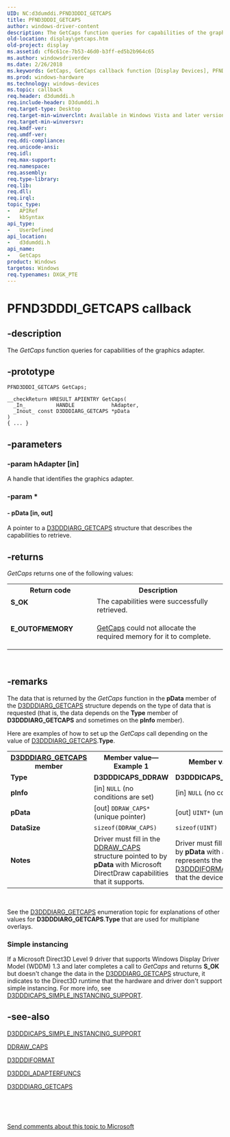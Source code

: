 ```yaml
---
UID: NC:d3dumddi.PFND3DDDI_GETCAPS
title: PFND3DDDI_GETCAPS
author: windows-driver-content
description: The GetCaps function queries for capabilities of the graphics adapter.
old-location: display\getcaps.htm
old-project: display
ms.assetid: cf6c61ce-7b53-46d0-b3ff-ed5b2b964c65
ms.author: windowsdriverdev
ms.date: 2/26/2018
ms.keywords: GetCaps, GetCaps callback function [Display Devices], PFND3DDDI_GETCAPS, UserModeDisplayDriver_Functions_2848e873-69ef-4b77-b8bc-8ae9f4abe2c9.xml, d3dumddi/GetCaps, display.getcaps
ms.prod: windows-hardware
ms.technology: windows-devices
ms.topic: callback
req.header: d3dumddi.h
req.include-header: D3dumddi.h
req.target-type: Desktop
req.target-min-winverclnt: Available in Windows Vista and later versions of the Windows operating systems.
req.target-min-winversvr: 
req.kmdf-ver: 
req.umdf-ver: 
req.ddi-compliance: 
req.unicode-ansi: 
req.idl: 
req.max-support: 
req.namespace: 
req.assembly: 
req.type-library: 
req.lib: 
req.dll: 
req.irql: 
topic_type:
-	APIRef
-	kbSyntax
api_type:
-	UserDefined
api_location:
-	d3dumddi.h
api_name:
-	GetCaps
product: Windows
targetos: Windows
req.typenames: DXGK_PTE
---
```


# PFND3DDDI_GETCAPS callback


## -description


The <i>GetCaps</i> function queries for capabilities of the graphics adapter.


## -prototype


````
PFND3DDDI_GETCAPS GetCaps;

__checkReturn HRESULT APIENTRY GetCaps(
  _In_          HANDLE            hAdapter,
  _Inout_ const D3DDDIARG_GETCAPS *pData
)
{ ... }
````


## -parameters




### -param hAdapter [in]

 A handle that identifies the graphics adapter. 


### -param *








#### - pData [in, out]

 A pointer to a <a href="..\d3dumddi\ns-d3dumddi-_d3dddiarg_getcaps.md">D3DDDIARG_GETCAPS</a> structure that describes the capabilities to retrieve.


## -returns



<i>GetCaps</i> returns one of the following values:

<table>
<tr>
<th>Return code</th>
<th>Description</th>
</tr>
<tr>
<td width="40%">
<dl>
<dt><b>S_OK</b></dt>
</dl>
</td>
<td width="60%">
The capabilities were successfully retrieved.

</td>
</tr>
<tr>
<td width="40%">
<dl>
<dt><b>E_OUTOFMEMORY</b></dt>
</dl>
</td>
<td width="60%">

<a href="..\d3dumddi\nc-d3dumddi-pfnd3dddi_getcaps.md">GetCaps</a> could not allocate the required memory for it to complete.

</td>
</tr>
</table>
 




## -remarks



The data that is returned by the <i>GetCaps</i> function in the <b>pData</b> member of the <a href="..\d3dumddi\ns-d3dumddi-_d3dddiarg_getcaps.md">D3DDDIARG_GETCAPS</a> structure depends on the type of data that is requested (that is, the data depends on the <b>Type</b> member of <b>D3DDDIARG_GETCAPS</b> and sometimes on the <b>pInfo</b> member).

Here are examples of how to set up the <i>GetCaps</i> call depending on the value of <a href="..\d3dumddi\ns-d3dumddi-_d3dddiarg_getcaps.md">D3DDDIARG_GETCAPS</a>.<b>Type</b>.

<table>
<tr>
<th>
<a href="..\d3dumddi\ns-d3dumddi-_d3dddiarg_getcaps.md">D3DDDIARG_GETCAPS</a> member</th>
<th>Member value—Example 1</th>
<th>Member value—Example 2</th>
</tr>
<tr>
<td><b>Type</b></td>
<td><b>D3DDDICAPS_DDRAW</b></td>
<td><b>D3DDDICAPS_GETFORMATCOUNT</b></td>
</tr>
<tr>
<td><b>pInfo</b></td>
<td>[in] <code>NULL</code> (no conditions are set)</td>
<td>[in] <code>NULL</code> (no conditions are set)</td>
</tr>
<tr>
<td><b>pData</b></td>
<td>[out] <code>DDRAW_CAPS*</code> (unique pointer)</td>
<td>[out] <code>UINT*</code> (unique pointer)</td>
</tr>
<tr>
<td><b>DataSize</b></td>
<td><code>sizeof(DDRAW_CAPS)</code></td>
<td><code>sizeof(UINT)</code></td>
</tr>
<tr>
<td><b>Notes</b></td>
<td>Driver must fill in the <a href="..\d3dumddi\ns-d3dumddi-_ddraw_caps.md">DDRAW_CAPS</a> structure pointed to by <b>pData</b> with Microsoft DirectDraw capabilities that it supports.</td>
<td>Driver must fill the buffer pointed to by <b>pData</b> with a UINT value that represents the number of <a href="..\d3dukmdt\ne-d3dukmdt-_d3dddiformat.md">D3DDDIFORMAT</a> surface formats that the device supports.</td>
</tr>
</table>
 

See the <a href="..\d3dumddi\ns-d3dumddi-_d3dddiarg_getcaps.md">D3DDDIARG_GETCAPS</a> enumeration topic for explanations of other values for <b>D3DDDIARG_GETCAPS</b>.<b>Type</b> that are used for multiplane overlays.

<h3><a id="Simple_instancing"></a><a id="simple_instancing"></a><a id="SIMPLE_INSTANCING"></a>Simple instancing</h3>
If a Microsoft Direct3D Level 9 driver that supports Windows Display Driver Model (WDDM) 1.3 and later completes a call to <i>GetCaps</i> and returns <b>S_OK</b> but doesn't change the data in the <a href="..\d3dumddi\ns-d3dumddi-_d3dddiarg_getcaps.md">D3DDDIARG_GETCAPS</a> structure, it indicates to the Direct3D runtime that the hardware and driver don't support simple instancing. For more info, see <a href="..\d3dumddi\ns-d3dumddi-d3dddicaps_simple_instancing_support.md">D3DDDICAPS_SIMPLE_INSTANCING_SUPPORT</a>.




## -see-also

<a href="..\d3dumddi\ns-d3dumddi-d3dddicaps_simple_instancing_support.md">D3DDDICAPS_SIMPLE_INSTANCING_SUPPORT</a>



<a href="..\d3dumddi\ns-d3dumddi-_ddraw_caps.md">DDRAW_CAPS</a>



<a href="..\d3dukmdt\ne-d3dukmdt-_d3dddiformat.md">D3DDDIFORMAT</a>



<a href="..\d3dumddi\ns-d3dumddi-_d3dddi_adapterfuncs.md">D3DDDI_ADAPTERFUNCS</a>



<a href="..\d3dumddi\ns-d3dumddi-_d3dddiarg_getcaps.md">D3DDDIARG_GETCAPS</a>



 

 

<a href="mailto:wsddocfb@microsoft.com?subject=Documentation%20feedback [display\display]:%20PFND3DDDI_GETCAPS callback function%20 RELEASE:%20(2/26/2018)&amp;body=%0A%0APRIVACY STATEMENT%0A%0AWe use your feedback to improve the documentation. We don't use your email address for any other purpose, and we'll remove your email address from our system after the issue that you're reporting is fixed. While we're working to fix this issue, we might send you an email message to ask for more info. Later, we might also send you an email message to let you know that we've addressed your feedback.%0A%0AFor more info about Microsoft's privacy policy, see http://privacy.microsoft.com/en-us/default.aspx." title="Send comments about this topic to Microsoft">Send comments about this topic to Microsoft</a>

